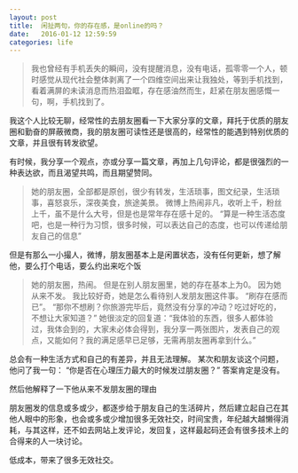 ```yaml
---
layout: post
title:  闲扯两句，你的存在感，是online的吗？
date:   2016-01-12 12:59:59
categories: life
---
```


>我也曾经有手机丢失的瞬间，没有提醒消息，没有电话，孤零零一个人，顿时感觉从现代社会整体剥离了一个四维空间出来让我独处，等到手机找到，看着满屏的未读消息而热泪盈眶，存在感油然而生，赶紧在朋友圈感慨一句，啊，手机找到了。

我这个人比较无聊，经常性的去朋友圈看一下大家分享的文章，拜托于优质的朋友圈和勤奋的屏蔽微商，我的朋友圈可读性还是很高的，经常性的能遇到特别优质的文章，并且很有转发欲望。

有时候，我分享一个观点，亦或分享一篇文章，再加上几句评论，都是很强烈的一种表达欲，而且渴望共鸣，而且期望赞同。

>她的朋友圈，全部都是原创，很少有转发，生活琐事，图文纪录，生活琐事，喜怒哀乐，深夜美食，旅途美景。
    微博上热闹非凡，收听上千，粉丝上千，虽不是什么大号，但是也是常年存在感十足的。
    “算是一种生活态度吧，也是一种行为习惯，很多时候，可以表达自己的态度，也可以传递给朋友自己的信息”

但是有那么一小撮人，微博，朋友圈基本上是闲置状态，没有任何更新，想了解他，要么打个电话，要么约出来吃个饭

>她的朋友圈，热闹。
    但是在别人朋友圈里，她的存在基本上为0。
    因为她从来不发。
    我比较好奇，她是怎么看待别人发朋友圈这件事。
    “刷存在感而已”。
    “那你不想刷？你旅游完毕后，竟然没有分享的冲动？吃过好吃的，不想让大家知道？”
    她很淡定的回复道：“我体验的东西，很多人都体验过，我体会到的，大家未必体会得到，我分享一两张图片，发表自己的观点，又能如何？我的满足感早已足够，无需再朋友圈再拿到什么。”

总会有一种生活方式和自己的有差异，并且无法理解。
某次和朋友谈这个问题，他问了我一句：
    “你是否在心理压力最大的时候发过朋友圈？”
答案肯定是没有。

然后他解释了一下他从来不发朋友圈的理由

朋友圈发的信息或多或少，都逐步给于朋友自己的生活碎片，然后建立起自己在其他人眼中的形象，也会或多或少增加很多无效社交，时间宝贵，年纪越大越懒得消耗，与其这样，还不如去网站上发评论，发回复，这样最起码还会有很多技术上的合得来的人一块讨论。

低成本，带来了很多无效社交。
